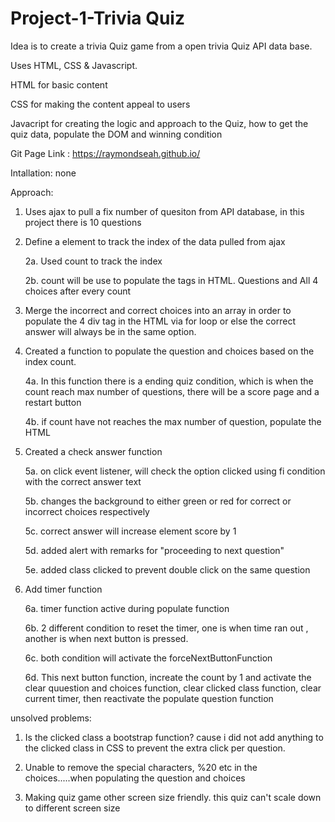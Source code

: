 # Project-1-Trivia Quiz


Idea is to create a trivia Quiz game from a open trivia Quiz API data base.

Uses HTML, CSS & Javascript.

HTML for basic content

CSS for making the content appeal to users

Javacript for creating the logic and approach to the Quiz, how to get the quiz data, populate the DOM and winning condition


Git Page Link : https://raymondseah.github.io/

Intallation: none

Approach:
1. Uses ajax to pull a fix number of quesiton from API database, in this project there is 10 questions
2. Define a element to track the index of the data pulled from ajax

    2a. Used count to track the index

    2b. count will be use to populate the tags in HTML. Questions and All 4 choices after every count

3. Merge the incorrect and correct choices into an array in order to populate the 4 div tag in the HTML via for loop or else the correct answer will always be in the same option.

4. Created a function to populate the question and choices based on the index count.

    4a. In this function there is a ending quiz condition, which is when the count reach max number of questions, there will be a score page and a restart button

    4b. if count have not reaches the max number of question, populate the HTML

5. Created a check answer function

    5a. on click event listener, will check the option clicked using fi condition with the correct answer text

    5b. changes the background to either green or red for correct or incorrect choices respectively

    5c. correct answer will increase element score by 1

    5d. added alert with remarks for "proceeding to next question"

    5e. added class clicked to prevent double click on the same question

6. Add timer function 

    6a. timer function active during populate function

    6b. 2 different condition to reset the timer, one is when time ran out , another is when next button is pressed.

    6c. both condition will activate the forceNextButtonFunction

    6d. This next button function, increate the count by 1 and activate the clear quuestion and choices function, clear clicked class function, clear current timer, then reactivate the populate question function



unsolved problems:
1. Is the clicked class a bootstrap function? cause i did not add anything to the clicked class in CSS to prevent the extra click per question.

2. Unable to remove the special characters, %20 etc in the choices.....when populating the question and choices

3. Making quiz game other screen size friendly. this quiz can't scale down to different screen size
